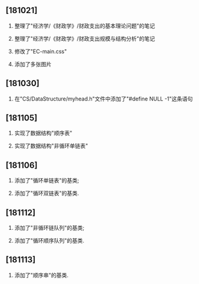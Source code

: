 ## [181021]

1. 整理了"经济学/《财政学》/财政支出的基本理论问题"的笔记

2. 整理了"经济学/《财政学》/财政支出规模与结构分析"的笔记

3. 修改了"EC-main.css"

4. 添加了多张图片

## [181030]

1. 在"CS/DataStructure/myhead.h"文件中添加了"#define NULL -1"这条语句

## [181105]

1. 实现了数据结构"顺序表"

2. 实现了数据结构"非循环单链表"

## [181106]

1. 添加了"循环单链表"的基类;

2. 添加了"循环双链表"的基类.

## [181112]

1. 添加了"非循环链队列"的基类;

2. 添加了"循环顺序队列"的基类.

## [181113]

1. 添加了"顺序串"的基类.
